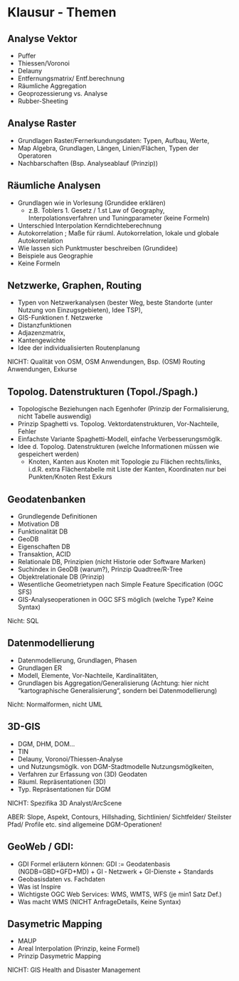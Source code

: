 # Klausur - Themen


## Analyse Vektor

- Puffer
- Thiessen/Voronoi
- Delauny
- Entfernungsmatrix/ Entf.berechnung
- Räumliche Aggregation 
- Geoprozessierung vs. Analyse
- Rubber-Sheeting  

## Analyse Raster 

- Grundlagen Raster/Fernerkundungsdaten: Typen, Aufbau, Werte, 
- Map Algebra, Grundlagen, Längen, Linien/Flächen, Typen der Operatoren
- Nachbarschaften (Bsp. Analyseablauf (Prinzip))


## Räumliche Analysen

- Grundlagen wie in Vorlesung (Grundidee erklären)
    - z.B.  Toblers 1. Gesetz / 1.st Law of Geography, Interpolationsverfahren und Tuningparameter (keine Formeln)
- Unterschied Interpolation Kerndichteberechnung
- Autokorrelation ; Maße für räuml. Autokorrelation, lokale und globale Autokorrelation
- Wie lassen sich Punktmuster beschreiben (Grundidee)
- Beispiele aus Geographie
- Keine Formeln
## Netzwerke, Graphen, Routing

- Typen von Netzwerkanalysen (bester Weg, beste Standorte (unter Nutzung von 
Einzugsgebieten), Idee TSP), 
- GIS-Funktionen f. Netzwerke
- Distanzfunktionen
- Adjazenzmatrix, 
- Kantengewichte
- Idee der individualisierten Routenplanung

NICHT: Qualität von OSM, OSM Anwendungen, Bsp. (OSM) Routing Anwendungen, Exkurse 

## Topolog. Datenstrukturen (Topol./Spagh.)

- Topologische Beziehungen nach Egenhofer (Prinzip der Formalisierung, nicht Tabelle auswendig)
- Prinzip Spaghetti vs. Topolog. Vektordatenstrukturen, Vor-Nachteile, Fehler
- Einfachste Variante Spaghetti-Modell, einfache Verbesserungsmöglk.  
- Idee d. Topolog. Datenstrukturen (welche Informationen müssen wie gespeichert werden) 
    - Knoten, Kanten aus Knoten mit Topologie zu Flächen rechts/links, i.d.R. extra Flächentabelle mit Liste der Kanten, Koordinaten nur bei Punkten/Knoten Rest Exkurs

## Geodatenbanken

- Grundlegende Definitionen 
- Motivation DB
- Funktionalität DB
- GeoDB
- Eigenschaften DB
- Transaktion, ACID
- Relationale DB, Prinzipien (nicht Historie oder Software Marken)
- Suchindex in GeoDB (warum?), Prinzip Quadtree/R-Tree
- Objektrelationale DB (Prinzip)
- Wesentliche Geometrietypen nach Simple Feature Specification (OGC SFS)
- GIS-Analyseoperationen in OGC SFS möglich (welche Type? Keine Syntax)

Nicht: SQL


## Datenmodellierung

- Datenmodellierung, Grundlagen, Phasen
- Grundlagen ER
- Modell, Elemente, Vor-Nachteile, Kardinalitäten,
- Grundlagen bis Aggregation/Generalisierung (Achtung: hier nicht “kartographische Generalisierung“, sondern bei Datenmodellierung)

Nicht: Normalformen, nicht UML


## 3D-GIS

- DGM, DHM, DOM...
- TIN
- Delauny, Voronoi/Thiessen-Analyse
- und Nutzungsmöglk. von DGM-Stadtmodelle Nutzungsmöglkeiten,
- Verfahren zur Erfassung von (3D) Geodaten 
- Räuml. Repräsentationen (3D)
- Typ. Repräsentationen für DGM

NICHT: Spezifika 3D Analyst/ArcScene

ABER: Slope, Aspekt, Contours, Hillshading, Sichtlinien/ Sichtfelder/ Steilster Pfad/ Profile etc. sind allgemeine DGM-Operationen!



## GeoWeb / GDI:

- GDI Formel erläutern können: GDI := Geodatenbasis (NGDB=GBD+GFD+MD) + GI 
‐ Netzwerk + GI-Dienste + Standards
- Geobasisdaten vs. Fachdaten 
- Was ist Inspire
- Wichtigste OGC Web Services: WMS, WMTS, WFS (je min1 Satz Def.)
- Was macht WMS (NICHT AnfrageDetails, Keine Syntax)


## Dasymetric Mapping

- MAUP
- Areal Interpolation (Prinzip, keine Formel)
- Prinzip Dasymetric Mapping

NICHT: GIS Health and Disaster Management

